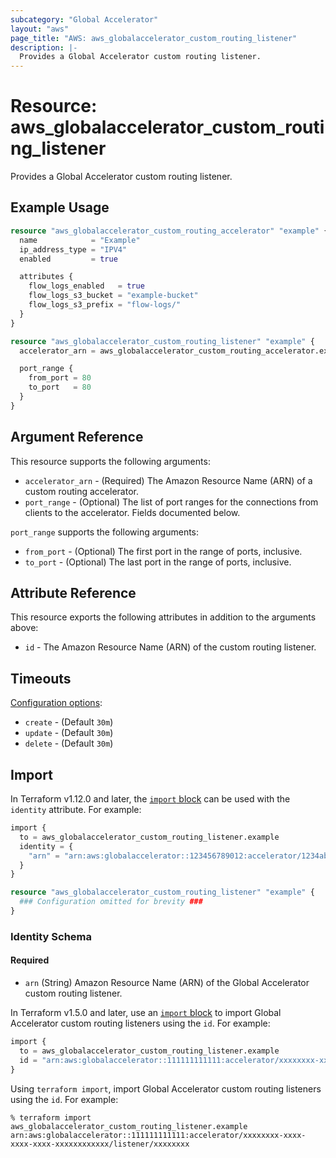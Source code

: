 ```yaml
---
subcategory: "Global Accelerator"
layout: "aws"
page_title: "AWS: aws_globalaccelerator_custom_routing_listener"
description: |-
  Provides a Global Accelerator custom routing listener.
---
```


# Resource: aws_globalaccelerator_custom_routing_listener

Provides a Global Accelerator custom routing listener.

## Example Usage

```terraform
resource "aws_globalaccelerator_custom_routing_accelerator" "example" {
  name            = "Example"
  ip_address_type = "IPV4"
  enabled         = true

  attributes {
    flow_logs_enabled   = true
    flow_logs_s3_bucket = "example-bucket"
    flow_logs_s3_prefix = "flow-logs/"
  }
}

resource "aws_globalaccelerator_custom_routing_listener" "example" {
  accelerator_arn = aws_globalaccelerator_custom_routing_accelerator.example.arn

  port_range {
    from_port = 80
    to_port   = 80
  }
}
```

## Argument Reference

This resource supports the following arguments:

* `accelerator_arn` - (Required) The Amazon Resource Name (ARN) of a custom routing accelerator.
* `port_range` - (Optional) The list of port ranges for the connections from clients to the accelerator. Fields documented below.

`port_range` supports the following arguments:

* `from_port` - (Optional) The first port in the range of ports, inclusive.
* `to_port` - (Optional) The last port in the range of ports, inclusive.

## Attribute Reference

This resource exports the following attributes in addition to the arguments above:

* `id` - The Amazon Resource Name (ARN) of the custom routing listener.

## Timeouts

[Configuration options](https://developer.hashicorp.com/terraform/language/resources/syntax#operation-timeouts):

* `create` - (Default `30m`)
* `update` - (Default `30m`)
* `delete` - (Default `30m`)

## Import


In Terraform v1.12.0 and later, the [`import` block](https://developer.hashicorp.com/terraform/language/import) can be used with the `identity` attribute. For example:

```terraform
import {
  to = aws_globalaccelerator_custom_routing_listener.example
  identity = {
    "arn" = "arn:aws:globalaccelerator::123456789012:accelerator/1234abcd-abcd-1234-abcd-1234abcdefgh/listener/0123vxyz"
  }
}

resource "aws_globalaccelerator_custom_routing_listener" "example" {
  ### Configuration omitted for brevity ###
}
```

### Identity Schema

#### Required

- `arn` (String) Amazon Resource Name (ARN) of the Global Accelerator custom routing listener.

In Terraform v1.5.0 and later, use an [`import` block](https://developer.hashicorp.com/terraform/language/import) to import Global Accelerator custom routing listeners using the `id`. For example:

```terraform
import {
  to = aws_globalaccelerator_custom_routing_listener.example
  id = "arn:aws:globalaccelerator::111111111111:accelerator/xxxxxxxx-xxxx-xxxx-xxxx-xxxxxxxxxxxx/listener/xxxxxxxx"
}
```

Using `terraform import`, import Global Accelerator custom routing listeners using the `id`. For example:

```console
% terraform import aws_globalaccelerator_custom_routing_listener.example arn:aws:globalaccelerator::111111111111:accelerator/xxxxxxxx-xxxx-xxxx-xxxx-xxxxxxxxxxxx/listener/xxxxxxxx
```
